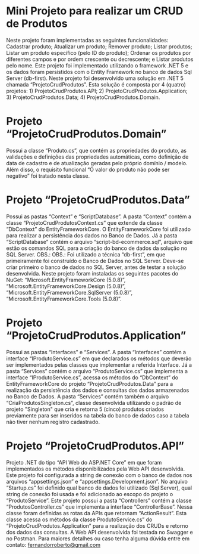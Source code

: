 # Mini Projeto para realizar um CRUD de Produtos
Neste projeto foram implementadas as seguintes funcionalidades: Cadastrar produto; Atualizar um produto; Remover produto; Listar produtos; Listar um produto específico (pelo ID do produto); Ordenar os produtos por diferentes campos e por ordem crescente ou decrescente; e Listar produtos pelo nome. Este projeto foi implementado utilizando o framework .NET 5 e os dados foram persistidos com o Entity Framework no banco de dados Sql Server (db-first).
Neste projeto foi desenvolvido uma solução em .NET 5 chamada “ProjetoCrudProdutos”. Esta solução é composta por 4 (quatro) projetos: 1) ProjetoCrudProdutos.API; 2) ProjetoCrudProdutos.Application; 3) ProjetoCrudProdutos.Data; 4) ProjetoCrudProdutos.Domain.
# Projeto “ProjetoCrudProdutos.Domain” 
Possui a classe “Produto.cs”, que contém as propriedades do produto, as validações e definições das propriedades automáticas, como definição de data de cadastro e de atualização geradas pelo próprio domínio / modelo. Além disso, o requisito funcional “O valor do produto não pode ser negativo” foi tratado nesta classe. 
# Projeto “ProjetoCrudProdutos.Data” 
Possui as pastas “Context” e “ScriptDatabase”. A pasta “Context” contém a classe “ProjetoCrudProdutosContext.cs” que extende da classe “DbContext” do EntityFrameworkCore. O EntityFrameworkCore foi utilizado para realizar a persistência dos dados no Banco de Dados. 
Já a pasta “ScriptDatabase” contém o arquivo “script-bd-ecommerce.sql”, arquivo que estão os comandos SQL para a criação do banco de dados da solução no SQL Server. OBS.: OBS.: Foi utilizado a técnica “db-first”, em que primeiramente foi construído o Banco de Dados no SQL Server. Deve-se criar primeiro o banco de dados no SQL Server, antes de testar a solução desenvolvida. 
Neste projeto foram instaladas os seguintes pacotes do NuGet: “Microsoft.EntityFrameworkCore (5.0.8)”, “Microsoft.EntityFrameworkCore.Design (5.0.8)”, “Microsoft.EntityFrameworkCore.SqlServer (5.0.8)”, “Microsoft.EntityFrameworkCore.Tools (5.0.8)”. 
# Projeto “ProjetoCrudProdutos.Application” 
Possui as pastas “Interfaces” e “Services”. A pasta “Interfaces” contém a interface “IProdutoService.cs” em que declarados os métodos que deverão ser implementados pelas classes que implementar a referida Interface. 
Já a pasta “Services” contém o arquivo “ProdutoService.cs” que implementa a interface “IProdutoService.cs”, acessa os métodos do “DbContext” do EntityFrameworkCore do projeto “ProjetoCrudProdutos.Data” para a realização da persistência dos dados e consultas dos dados armazenados no Banco de Dados. A pasta “Services” contém também o arquivo “CriaProdutosSingleton.cs”, classe desenvolvida utilizando o padrão de projeto  "Singleton" que cria e retorna 5 (cinco) produtos criados previamente para ser inseridos na tabela do banco de dados caso a tabela não tiver nenhum registro cadastrado.
# Projeto “ProjetoCrudProdutos.API” 
Projeto .NET do tipo “API Web do ASP.NET Core” em que foram implementados os métodos disponibilizados pela Web API desenvolvida. Este projeto foi configurada a string de conexão com o banco de dados nos arquivos “appsettings.json” e “appsettings.Development.json”. No arquivo “Startup.cs” foi definido qual banco de dados foi utilizado (Sql Server), qual string de conexão foi usada e foi adicionado ao escopo do projeto o “ProdutoService”.
Este projeto possui a pasta “Controllers” contém a classe “ProdutosController.cs” que implementa a interface “ControllerBase”. Nessa classe foram definidas as rotas da APIs que retornam “ActionResult”. Esta classe acessa os métodos da classe ProdutoService.cs” do “ProjetoCrudProdutos.Application” para a realização dos CRUDs e retorno dos dados das consultas. A Web API desenvolvida foi testada no Swagger e no Postman. 
Para maiores detalhes ou caso tenha alguma dúvida entre em contato: fernandorroberto@gmail.com
